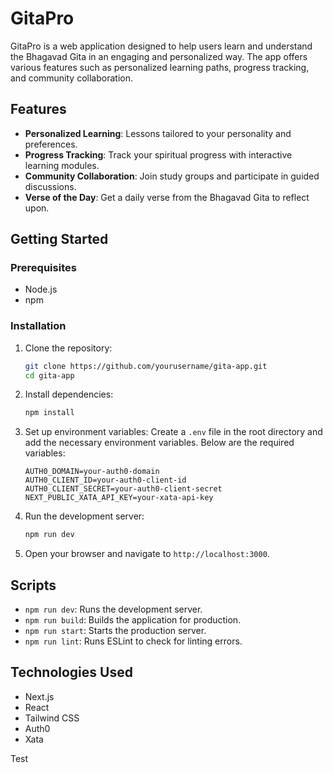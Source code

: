 # GitaPro

GitaPro is a web application designed to help users learn and understand the Bhagavad Gita in an engaging and personalized way. The app offers various features such as personalized learning paths, progress tracking, and community collaboration.

## Features

- **Personalized Learning**: Lessons tailored to your personality and preferences.
- **Progress Tracking**: Track your spiritual progress with interactive learning modules.
- **Community Collaboration**: Join study groups and participate in guided discussions.
- **Verse of the Day**: Get a daily verse from the Bhagavad Gita to reflect upon.


## Getting Started

### Prerequisites

- Node.js
- npm

### Installation

1. Clone the repository:
    ```sh
    git clone https://github.com/yourusername/gita-app.git
    cd gita-app
    ```

2. Install dependencies:
    ```sh
    npm install
    ```


3. Set up environment variables:
    Create a `.env` file in the root directory and add the necessary environment variables. Below are the required variables:

    ```env
    AUTH0_DOMAIN=your-auth0-domain
    AUTH0_CLIENT_ID=your-auth0-client-id
    AUTH0_CLIENT_SECRET=your-auth0-client-secret
    NEXT_PUBLIC_XATA_API_KEY=your-xata-api-key
    ```

4. Run the development server:
    ```sh
    npm run dev
    ```

5. Open your browser and navigate to `http://localhost:3000`.

## Scripts

- `npm run dev`: Runs the development server.
- `npm run build`: Builds the application for production.
- `npm run start`: Starts the production server.
- `npm run lint`: Runs ESLint to check for linting errors.

## Technologies Used

- Next.js
- React
- Tailwind CSS
- Auth0
- Xata

Test